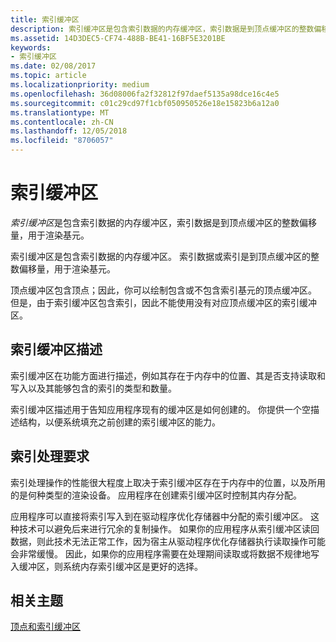 ```yaml
---
title: 索引缓冲区
description: 索引缓冲区是包含索引数据的内存缓冲区，索引数据是到顶点缓冲区的整数偏移量，用于渲染基元。
ms.assetid: 14D3DEC5-CF74-488B-BE41-16BF5E3201BE
keywords:
- 索引缓冲区
ms.date: 02/08/2017
ms.topic: article
ms.localizationpriority: medium
ms.openlocfilehash: 36d08006fa2f32812f97daef5135a98dce16c4e5
ms.sourcegitcommit: c01c29cd97f1cbf050950526e18e15823b6a12a0
ms.translationtype: MT
ms.contentlocale: zh-CN
ms.lasthandoff: 12/05/2018
ms.locfileid: "8706057"
---
```

# <a name="index-buffers"></a>索引缓冲区


*索引缓冲区*是包含索引数据的内存缓冲区，索引数据是到顶点缓冲区的整数偏移量，用于渲染基元。

索引缓冲区是包含索引数据的内存缓冲区。 索引数据或索引是到顶点缓冲区的整数偏移量，用于渲染基元。

顶点缓冲区包含顶点；因此，你可以绘制包含或不包含索引基元的顶点缓冲区。 但是，由于索引缓冲区包含索引，因此不能使用没有对应顶点缓冲区的索引缓冲区。

## <a name="span-idindexbufferdescriptionspanspan-idindexbufferdescriptionspanspan-idindexbufferdescriptionspanindex-buffer-description"></a><span id="Index_Buffer_Description"></span><span id="index_buffer_description"></span><span id="INDEX_BUFFER_DESCRIPTION"></span>索引缓冲区描述


索引缓冲区在功能方面进行描述，例如其存在于内存中的位置、其是否支持读取和写入以及其能够包含的索引的类型和数量。

索引缓冲区描述用于告知应用程序现有的缓冲区是如何创建的。 你提供一个空描述结构，以便系统填充之前创建的索引缓冲区的能力。

## <a name="span-idindexprocessingrequirementsspanspan-idindexprocessingrequirementsspanspan-idindexprocessingrequirementsspanindex-processing-requirements"></a><span id="Index_Processing_Requirements"></span><span id="index_processing_requirements"></span><span id="INDEX_PROCESSING_REQUIREMENTS"></span>索引处理要求


索引处理操作的性能很大程度上取决于索引缓冲区存在于内存中的位置，以及所用的是何种类型的渲染设备。 应用程序在创建索引缓冲区时控制其内存分配。

应用程序可以直接将索引写入到在驱动程序优化存储器中分配的索引缓冲区。 这种技术可以避免后来进行冗余的复制操作。 如果你的应用程序从索引缓冲区读回数据，则此技术无法正常工作，因为宿主从驱动程序优化存储器执行读取操作可能会非常缓慢。 因此，如果你的应用程序需要在处理期间读取或将数据不规律地写入缓冲区，则系统内存索引缓冲区是更好的选择。

## <a name="span-idrelated-topicsspanrelated-topics"></a><span id="related-topics"></span>相关主题


[顶点和索引缓冲区](vertex-and-index-buffers.md)

 

 




